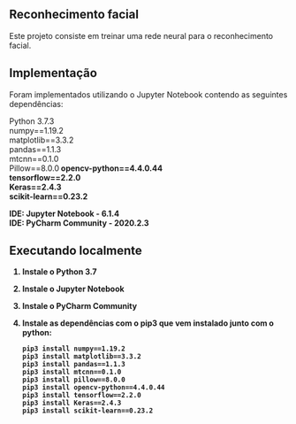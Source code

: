 ## Reconhecimento facial
Este projeto consiste em treinar uma rede neural para o reconhecimento facial.

## Implementação
Foram implementados utilizando o Jupyter Notebook contendo as seguintes dependências:<br>

Python 3.7.3<br>
numpy==1.19.2<br>
matplotlib==3.3.2<br>
pandas==1.1.3<br>
mtcnn==0.1.0<br>
Pillow==8.0.0<b>
opencv-python==4.4.0.44<br>
tensorflow==2.2.0<br>
Keras==2.4.3<br>
scikit-learn==0.23.2<br>

IDE: Jupyter Notebook - 6.1.4<br>
IDE: PyCharm Community - 2020.2.3


## Executando localmente

1. Instale o Python 3.7
2. Instale o Jupyter Notebook
3. Instale o PyCharm Community
4. Instale as dependências com o pip3 que vem instalado junto com o python:

	`pip3 install numpy==1.19.2`<br>
	`pip3 install matplotlib==3.3.2`<br>
	`pip3 install pandas==1.1.3`<br>
	`pip3 install mtcnn==0.1.0`<br>
	`pip3 install pillow==8.0.0`<br>
	`pip3 install opencv-python==4.4.0.44`<br>
	`pip3 install tensorflow==2.2.0`<br>
	`pip3 install Keras==2.4.3`<br>
	`pip3 install scikit-learn==0.23.2`<br>

